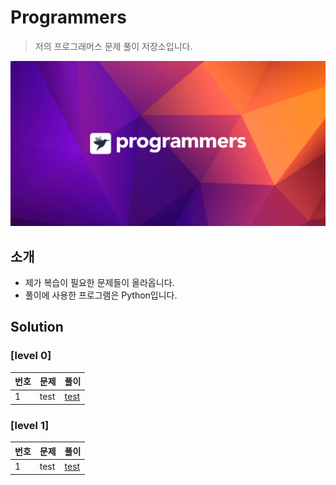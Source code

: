 # Programmers
> 저의 프로그래머스 문제 풀이 저장소입니다.

![background](./background.png)

## 소개
- 제가 복습이 필요한 문제들이 올라옵니다.
- 풀이에 사용한 프로그램은 Python입니다.

## Solution

### [level 0]
|번호|문제|풀이|
|---|---|---|
|1|test|[test](https://github.com/Fccbcc/Programmers-test/blob/main/Level-0/test1)|

### [level 1]
|번호|문제|풀이|
|---|---|---|
|1|test|[test](https://github.com/Fccbcc/Programmers-test/blob/main/Level-1/test-1)|